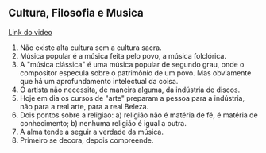 ## Cultura, Filosofia e Musica
[Link do video](https://www.youtube.com/watch?v=BOJJtjw-3Go)

1. Não existe alta cultura sem a cultura sacra. 
2. Música popular é a música feita pelo povo, a música folclórica.
3. A "música clássica" é uma música popular de segundo grau, onde o compositor especula sobre o patrimônio de um povo. Mas obviamente que há um aprofundamento intelectual da coisa.
4. O artista não necessita, de maneira alguma, da indústria de discos. 
5. Hoje em dia os cursos de "arte" preparam a pessoa para a indústria, não para a real arte, para a real Beleza.
6. Dois pontos sobre a religiao: a) religião não é matéria de fé, é matéria de conhecimento; b) nenhuma religião é igual a outra. 
7. A alma tende a seguir a verdade da música.
8. Primeiro se decora, depois compreende. 

